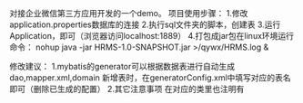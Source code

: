 对接企业微信第三方应用开发的一个demo。
项目使用步骤：
1.修改application.properties数据库的连接
2.执行sql文件夹的脚本，创建表
3.运行Application，即可（浏览器访问localhost:1889）
4.打包成jar包在linux环境运行命令：
  nohup java -jar HRMS-1.0-SNAPSHOT.jar >/qywx/HRMS.log &
  
修改建议：
1.mybatis的generator可以根据数据表进行自动生成dao,mapper.xml,domain
  新增表时，在generatorConfig.xml中填写对应的表名即可（删除已生成的配置）
2.其它注意事项 在对应的类里也注明有
  

